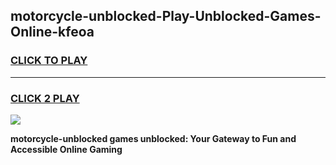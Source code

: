 
## motorcycle-unblocked-Play-Unblocked-Games-Online-kfeoa
<h3>
<a href="https://premium76.site?title=motorcycle-unblocked&ref=25A">CLICK TO PLAY</a></h3>
<hr>

<h3>
<a href="https://premium76.site?title=motorcycle-unblocked&ref=25A">CLICK 2 PLAY</a>
  
</h3>

<a href="https://premium76.site?title=motorcycle-unblocked&ref=25A"><img src="https://clearcache.store/games.png"></a>


**motorcycle-unblocked games unblocked: Your Gateway to Fun and Accessible Online Gaming**
